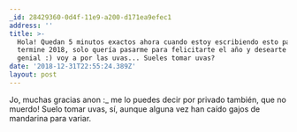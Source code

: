 ```yaml
---
_id: 28429360-0d4f-11e9-a200-d171ea9efec1
address: ''
title: >-
  Hola! Quedan 5 minutos exactos ahora cuando estoy escribiendo esto para que
  termine 2018, solo quería pasarme para felicitarte el año y desearte un 2019
  genial :) voy a por las uvas... Sueles tomar uvas?
date: '2018-12-31T22:55:24.389Z'
layout: post
---
```

 
Jo, muchas gracias anon :_ me lo puedes decir por privado también, que no muerdo!
Suelo tomar uvas, sí, aunque alguna vez han caído gajos de mandarina para variar.
